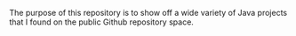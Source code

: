 The purpose of this repository is to show off a wide variety of Java projects that I found on the public Github repository space.
